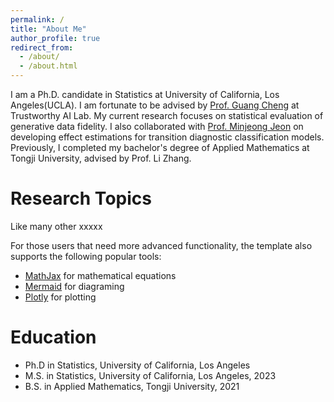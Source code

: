 ```yaml
---
permalink: /
title: "About Me"
author_profile: true
redirect_from: 
  - /about/
  - /about.html
---
```


I am a Ph.D. candidate in Statistics at University of California, Los Angeles(UCLA). I am fortunate to be advised by [Prof. Guang Cheng](https://faculty.stat.ucla.edu/guangcheng/index.html) at Trustworthy AI Lab. My current research focuses on statistical evaluation of generative data fidelity. I also collaborated with [Prof. Minjeong Jeon](https://sites.google.com/site/arbormj) on developing effect estimations for transition diagnostic classification models. Previously, I completed my bachelor's degree of Applied Mathematics at Tongji University, advised by Prof. Li Zhang.


Research Topics
======
Like many other xxxxx

For those users that need more advanced functionality, the template also supports the following popular tools:
- [MathJax](https://www.mathjax.org/) for mathematical equations
- [Mermaid](https://mermaid.js.org/) for diagraming
- [Plotly](https://plotly.com/javascript/) for plotting


Education
======
* Ph.D in Statistics, University of California, Los Angeles
* M.S. in Statistics, University of California, Los Angeles, 2023
* B.S. in Applied Mathematics, Tongji University, 2021

